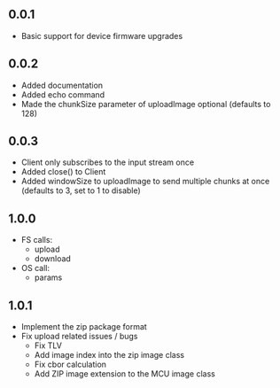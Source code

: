 ## 0.0.1

-   Basic support for device firmware upgrades

## 0.0.2

-   Added documentation
-   Added echo command
-   Made the chunkSize parameter of uploadImage optional (defaults to 128)

## 0.0.3

-   Client only subscribes to the input stream once
-   Added close() to Client
-   Added windowSize to uploadImage to send multiple chunks at once (defaults to 3, set to 1 to disable)

## 1.0.0

-   FS calls:
    -   upload
    -   download
-   OS call:
    -   params

## 1.0.1

-   Implement the zip package format
-   Fix upload related issues / bugs
    -   Fix TLV
    -   Add image index into the zip image class
    -   Fix cbor calculation
    -   Add ZIP image extension to the MCU image class
